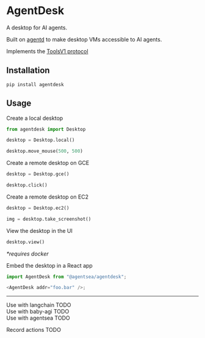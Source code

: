 # AgentDesk

A desktop for AI agents.

Built on [agentd](https://github.com/AgentSea/agentd) to make desktop VMs accessible to AI agents.

Implements the [ToolsV1 protocol](https://github.com/AgentSea/agent-tools)

## Installation

```
pip install agentdesk
```

## Usage

Create a local desktop

```python
from agentdesk import Desktop

desktop = Desktop.local()

desktop.move_mouse(500, 500)
```

Create a remote desktop on GCE

```python
desktop = Desktop.gce()

desktop.click()
```

Create a remote desktop on EC2

```python
desktop = Desktop.ec2()

img = desktop.take_screenshot()
```

View the desktop in the UI

```python
desktop.view()
```

_\*requires docker_

Embed the desktop in a React app

```js
import AgentDesk from "@agentsea/agentdesk";

<AgentDesk addr="foo.bar" />;
```

---

Use with langchain TODO  
Use with baby-agi TODO  
Use with agentsea TODO

Record actions TODO
